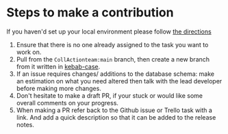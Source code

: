 # Steps to make a contribution

If you haven'd set up your local environment please follow [the directions](DOCKER_DEV_SETUP.md)

1. Ensure that there is no one already assigned to the task you want to work on.
2. Pull from the `CollActionteam:main` branch, then create a new branch from it written in [kebab-case](https://betterprogramming.pub/string-case-styles-camel-pascal-snake-and-kebab-case-981407998841).
3. If an issue requires changes/ additions to the database schema: make an estimation on what you need altered then talk with the lead developer before making more changes.
4. Don't hesitate to make a draft PR, if your stuck or would like some overall comments on your progress.
5. When making a PR refer back to the Github issue or Trello task with a link. And add a quick description so that it can be added to the release notes.
